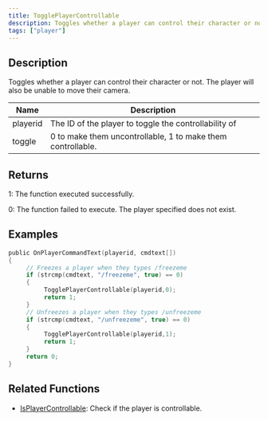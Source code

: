 ```yaml
---
title: TogglePlayerControllable
description: Toggles whether a player can control their character or not.
tags: ["player"]
---
```


## Description

Toggles whether a player can control their character or not. The player will also be unable to move their camera.

| Name     | Description                                                 |
| -------- | ----------------------------------------------------------- |
| playerid | The ID of the player to toggle the controllability of       |
| toggle   | 0 to make them uncontrollable, 1 to make them controllable. |

## Returns

1: The function executed successfully.

0: The function failed to execute. The player specified does not exist.

## Examples

```c
public OnPlayerCommandText(playerid, cmdtext[])
{
     // Freezes a player when they types /freezeme
     if (strcmp(cmdtext, "/freezeme", true) == 0)
     {
          TogglePlayerControllable(playerid,0);
          return 1;
     }
     // Unfreezes a player when they types /unfreezeme
     if (strcmp(cmdtext, "/unfreezeme", true) == 0)
     {
          TogglePlayerControllable(playerid,1);
          return 1;
     }
     return 0;
}
```

## Related Functions

- [IsPlayerControllable](IsPlayerControllable): Check if the player is controllable.
